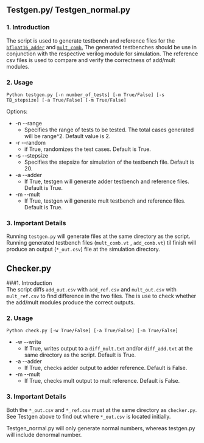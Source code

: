 Testgen.py/ Testgen_normal.py
---------
### 1. Introduction  
The script is used to generate testbench and reference files for the [`bfloat16_adder`](https://github.com/athlaing/CNN/tree/verilog_dev/verilog/adder_comb) and [`mult_comb`.](https://github.com/athlaing/CNN/tree/verilog_dev/verilog/multiplier_comb)
The generated testbenches should be use in conjunction with the respective verilog module for simulation.
The reference csv files is used to compare and verify the correctness of add/mult modules.

### 2. Usage
`Python testgen.py [-n number_of_tests] [-m True/False] [-s TB_stepsize] [-a True/False] [-m True/False]`  

Options:
- -n --range 
  * Specifies the range of tests to be tested. The total cases generated will be range^2. Default value is 2.
- -r --random
  * if True, randomizes the test cases. Default is True.
- -s --stepsize 
  * Specifies the stepsize for simulation of the testbench file. Default is 20.
- -a --adder 
  * If True, testgen will generate adder testbench and reference files. Default is True.
- -m --mult 
   * If True, testgen will generate mult testbench and reference files. Default is True.
   
### 3. Important Details
Running `testgen.py` will generate files at the same directory as the script.   
Running generated testbench files (`mult_comb.vt` , `add_comb.vt`) til finish will produce an output (`*_out.csv`) file at the simulation directory. 
   
Checker.py
---
###1. Introduction   
The script diffs `add_out.csv` with `add_ref.csv` and `mult_out.csv` with `mult_ref.csv` to find difference in the two files.
The is use to check whether the add/mult modules produce the correct outputs. 

### 2. Usage
`Python check.py [-w True/False] [-a True/False] [-m True/False]`   
- -w --write
  - If True, writes output to a `diff_mult.txt` and/or `diff_add.txt` at the same directory as the script. Default is True.
- -a --adder
  - If True, checks adder output to adder reference. Default is False.
- -m --mult 
  - If True, checks mult output to mult reference. Default is False. 
  
### 3. Important Details
Both the `*_out.csv` and `*_ref.csv` must at the same directory as `checker.py`. See Testgen above to find out where `*_out.csv` is located initially.    

Testgen_normal.py will only generate normal numbers, whereas testgen.py will include denormal number.
